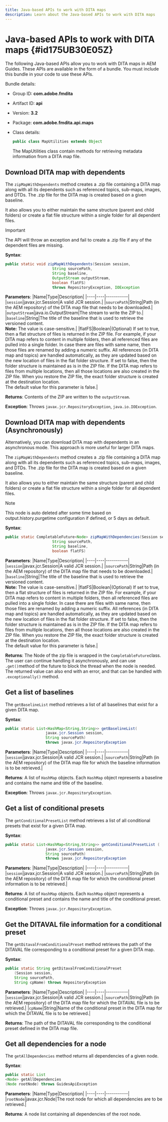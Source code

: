 ```yaml
---
title: Java-based APIs to work with DITA maps
description: Learn about the Java-based APIs to work with DITA maps
---
```

# Java-based APIs to work with DITA maps {#id175UB30E05Z}

The following Java-based APIs allow you to work with DITA maps in AEM Guides. These APIs are available in the form of a bundle. You must include this bundle in your code to use these APIs.

Bundle details:

- Group ID: **com.adobe.fmdita**

- Artifact ID: **api**

- Version: **3.2**

- Package: **com.adobe.fmdita.api.maps**

- Class details:

    ```JAVA
    public class MapUtilities extends Object
    ```

    The MapUtilities class contain methods for retrieving metadata information from a DITA map file.


## Download DITA map with dependents 

The `zipMapWithDependents` method creates a .zip file containing a DITA map along with all its dependents such as referenced topics, sub-maps, images, and DTDs. The .zip file for the DITA map is created based on a given baseline.

It also allows you to either maintain the same structure \(parent and child folders\) or create a flat file structure within a single folder for all dependent files.

>[!IMPORTANT]
>
> The API will throw an exception and fail to create a .zip file if any of the dependent files are missing.

**Syntax**:

```JAVA
public static void zipMapWithDependents(Session session, 
                     String sourcePath, 
                     String baseline, 
                     OutputStream outputStream,
                     boolean flatFS) 
                     throws RepositoryException, IOException
```

**Parameters**:
|Name|Type|Description|
|----|----|-----------|
|`session`|javax.jcr.Session|A valid JCR session.|
|`sourcePath`|String|Path \(in the AEM repository\) of the DITA map file that needs to be downloaded.|
|`outputStream`|java.io.OutputStream|The stream to write the ZIP to.|
|`baseline`|String|The title of the baseline that is used to retrieve the versioned content. <br> **Note:** The value is case-sensitive.|
|flatFS|Boolean|\(Optional\) If set to true, then a flat structure of files is returned in the ZIP file. For example, if your DITA map refers to content in multiple folders, then all referenced files are pulled into a single folder. In case there are files with same name, then those files are renamed by adding a numeric suffix. All references \(in DITA map and topics\) are handled automatically, as they are updated based on the new location of files in the flat folder structure. If set to false, then the folder structure is maintained as is in the ZIP file. If the DITA map refers to files from multiple locations, then all those locations are also created in the ZIP file. When you restore the ZIP file, the exact folder structure is created at the destination location. <br> The default value for this parameter is false.|

**Returns**:
Contents of the ZIP are written to the `outputStream`.

**Exception**:
Throws ``javax.jcr.RepositoryException``, `java.io.IOException`.

## Download DITA map with dependents \(Asynchronously\) 

Alternatively, you can download DITA map with dependents in an asynchronous mode. This approach is more useful for larger DITA maps.

The `zipMapWithDependents` method creates a .zip file containing a DITA map along with all its dependents such as referenced topics, sub-maps, images, and DTDs. The .zip file for the DITA map is created based on a given baseline.

It also allows you to either maintain the same structure \(parent and child folders\) or create a flat file structure within a single folder for all dependent files.

>[!NOTE]
>
> This node is auto deleted after some time based on output.history.purgetime configuration if defined, or 5 days as default.

**Syntax**:

```JAVA
public static CompletableFuture<Node> zipMapWithDependencies(Session session,
                     String sourcePath, 
                     String baseline, 
                     boolean flatFS) 
```

**Parameters**:
|Name|Type|Description|
|----|----|-----------|
|`session`|javax.jcr.Session|A valid JCR session.|
|`sourcePath`|String|Path \(in the AEM repository\) of the DITA map file that needs to be downloaded.|
|`baseline`|String|The title of the baseline that is used to retrieve the versioned content. <br> **Note:** The value is case-sensitive.|
|flatFS|Boolean|\(Optional\) If set to true, then a flat structure of files is returned in the ZIP file. For example, if your DITA map refers to content in multiple folders, then all referenced files are pulled into a single folder. In case there are files with same name, then those files are renamed by adding a numeric suffix. All references \(in DITA map and topics\) are handled automatically, as they are updated based on the new location of files in the flat folder structure. If set to false, then the folder structure is maintained as is in the ZIP file. If the DITA map refers to files from multiple locations, then all those locations are also created in the ZIP file. When you restore the ZIP file, the exact folder structure is created at the destination location.<br> The default value for this parameter is false.|

**Returns**:
The Node of the zip file is wrapped in the `CompletableFuture`class. The user can continue handling it asynchronously, and can use `.get()`method of the future to block the thread when the node is needed. The returned value can also end with an error, and that can be handled with `.exceptionally()` method.

## Get a list of baselines 

The ``getBaselineList`` method retrieves a list of all baselines that exist for a given DITA map.

**Syntax**:

```JAVA
public static List<HashMap<String,String>> getBaselineList( 
                  javax.jcr.Session session, 
                  String sourcePath)
                  throws javax.jcr.RepositoryException
```

**Parameters**:
|Name|Type|Description|
|----|----|-----------|
|`session`|javax.jcr.Session|A valid JCR session.|
|`sourcePath`|String|Path \(in the AEM repository\) of the DITA map file for which the baseline information is to be retrieved.|

**Returns**:
A list of `HashMap` objects. Each `HashMap` object represents a baseline and contains the name and title of the baseline.

**Exception**:
Throws ``javax.jcr.RepositoryException``.

## Get a list of conditional presets 

The ``getConditionalPresetList`` method retrieves a list of all conditional presets that exist for a given DITA map.

**Syntax**:

```JAVA
public static List<HashMap<String,String>> getConditionalPresetList (
                  javax.jcr.Session session,
                  String sourcePath)
                  throws javax.jcr.RepositoryException
```

**Parameters**:
|Name|Type|Description|
|----|----|-----------|
|`session`|javax.jcr.Session|A valid JCR session.|
|`sourcePath`|String|Path \(in the AEM repository\) of the DITA map file for which the conditional preset information is to be retrieved.|

**Returns**:
A list of `HashMap` objects. Each `HashMap` object represents a conditional preset and contains the name and title of the conditional preset.

**Exception**:
Throws ``javax.jcr.RepositoryException``.

## Get the DITAVAL file information for a conditional preset 

The ``getDitavalFromConditionalPreset`` method retrieves the path of the DITAVAL file corresponding to a conditional preset for a given DITA map.

**Syntax**:

```JAVA
public static String getDitavalFromConditionalPreset
    (Session session,
    String sourcePath, 
    String cpName) throws RepositoryException
```

**Parameters**:
|Name|Type|Description|
|----|----|-----------|
|`session`|javax.jcr.Session|A valid JCR session.|
|`sourcePath`|String|Path \(in the AEM repository\) of the DITA map file for which the DITAVAL file is to be retrieved.|
|`cpName`|String|Name of the conditional preset in the DITA map for which the DITAVAL file is to be retrieved.|

**Returns**:
The path of the  DITAVAL file corresponding to the conditional preset defined in the DITA map file.

## Get all dependencies for a node 

The ``getAllDependencies`` method returns all dependencies of a given node.

**Syntax**:

```JAVA
public static List
<Node> getAllDependencies 
(Node rootNode) throws GuidesApiException
```

**Parameters**:
|Name|Type|Description|
|----|----|-----------|
|`rootNode`|javax.jcr.Node|The root node for which all dependencies are to be retrieved.|

**Returns**:
A node list containing all dependencies of the root node.
